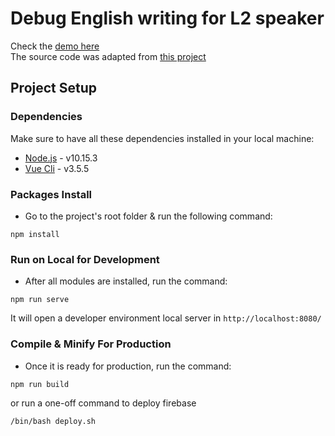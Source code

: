 # Debug English writing for L2 speaker

Check the [demo here](https://vn-essais.web.app/)  
The source code was adapted from [this project](ttps://github.com/Manuel-Suarez-Abascal/translator-vuejs)

## Project Setup

### Dependencies

Make sure to have all these dependencies installed in your local machine:

- [Node.js](https://nodejs.org/en/) - v10.15.3
- [Vue Cli](https://cli.vuejs.org/guide/installation.html) - v3.5.5

### Packages Install 

- Go to the project's root folder & run the following command:
```
npm install
```

### Run on Local for Development

- After all modules are installed, run the command:
```
npm run serve
```
It will open a developer environment local server in ```http://localhost:8080/```

### Compile & Minify For Production ###

- Once it is ready for production, run the command:

```
npm run build
```

or run a one-off command to deploy firebase

```
/bin/bash deploy.sh
```